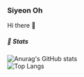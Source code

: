 <h3>Siyeon Oh</h3>
Hi there 👋

<h5>🔅 Stats</h5>

![Anurag's GitHub stats](https://github-readme-stats.vercel.app/api?username=osiyeon&show_icons=true&bg_color=00000000)
<br />
![Top Langs](https://github-readme-stats.vercel.app/api/top-langs/?username=osiyeon&langs_count=5)

